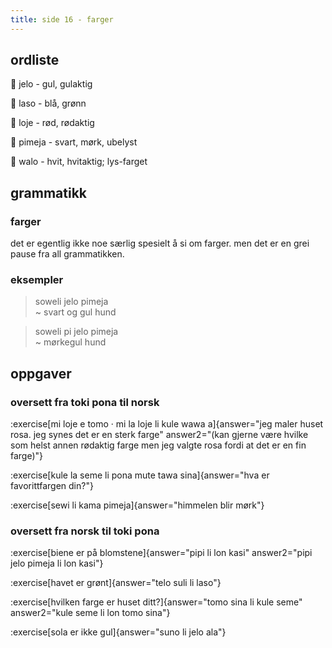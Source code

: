 ```yaml
---
title: side 16 - farger 
---
```

## ordliste

󱤒 jelo - gul, gulaktig

󱤣 laso - blå, grønn

󱤫 loje - rød, rødaktig

󱥏 pimeja - svart, mørk, ubelyst

󱥲 walo - hvit, hvitaktig; lys-farget

## grammatikk
### farger

det er egentlig ikke noe særlig spesielt å si om farger. men det er en grei pause fra all grammatikken.

### eksempler
> soweli jelo pimeja \
> ~ svart og gul hund

> soweli pi jelo pimeja \
> ~ mørkegul hund

## oppgaver
### oversett fra toki pona til norsk
:exercise[mi loje e tomo · mi la loje li kule wawa a]{answer="jeg maler huset rosa. jeg synes det er en sterk farge" answer2="(kan gjerne være hvilke som helst annen rødaktig farge men jeg valgte rosa fordi at det er en fin farge)"}

:exercise[kule la seme li pona mute tawa sina]{answer="hva er favorittfargen din?"}

:exercise[sewi li kama pimeja]{answer="himmelen blir mørk"}

### oversett fra norsk til toki pona
:exercise[biene er på blomstene]{answer="pipi li lon kasi" answer2="pipi jelo pimeja li lon kasi"}

:exercise[havet er grønt]{answer="telo suli li laso"}

:exercise[hvilken farge er huset ditt?]{answer="tomo sina li kule seme" answer2="kule seme li lon tomo sina"}

:exercise[sola er ikke gul]{answer="suno li jelo ala"}